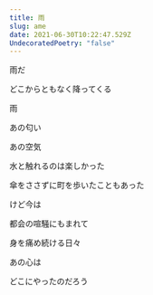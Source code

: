 ```yaml
---
title: 雨
slug: ame
date: 2021-06-30T10:22:47.529Z
UndecoratedPoetry: "false"
---
```

雨だ

どこからともなく降ってくる

雨

あの匂い

あの空気

水と触れるのは楽しかった

傘をささずに町を歩いたこともあった

けど今は

都会の喧騒にもまれて

身を痛め続ける日々

あの心は

どこにやったのだろう
